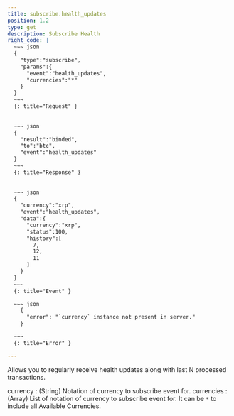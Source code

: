 ```yaml
---
title: subscribe.health_updates
position: 1.2
type: get
description: Subscribe Health
right_code: |
  ~~~ json
  {
    "type":"subscribe",
    "params":{
      "event":"health_updates",
      "currencies":"*"
    }
  }
  ~~~
  {: title="Request" }
   
   
  ~~~ json
  {
    "result":"binded",
    "to":"btc",
    "event":"health_updates"
  }
  ~~~
  {: title="Response" }
  
  
  ~~~ json
  {
    "currency":"xrp",
    "event":"health_updates",
    "data":{
      "currency":"xrp",
      "status":100,
      "history":[
        7,
        12,
        11
      ]
    }
  }
  ~~~
  {: title="Event" }

  ~~~ json
    {
      "error": "`currency` instance not present in server."
    }

  ~~~
  {: title="Error" }

---
```


Allows you to regularly receive health updates along with last N processed transactions. 

currency 
: (String) Notation of currency to subscribe event for.
currencies 
: (Array) List of notation of currency to subscribe event for. It can be `*` to include all Available Currencies.
